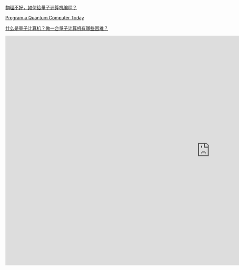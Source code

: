 [物理不好，如何给量子计算机编程？](https://www.infoq.cn/article/YAqELOmDDGs1qeHOEd5f)

[Program a Quantum Computer Today](https://medium.com/better-programming/program-a-quantum-computer-today-a62de23268f0)



[什么是量子计算机？做一台量子计算机有哪些困难？](https://www.youtube.com/watch?v=OJEoWNZKcfs&ab_channel=%E5%A6%88%E5%92%AA%E8%AF%B4MommyTalk)

<iframe width="1280" height="720" src="https://www.youtube.com/embed/OJEoWNZKcfs" frameborder="0" allow="accelerometer; autoplay; clipboard-write; encrypted-media; gyroscope; picture-in-picture" allowfullscreen></iframe>

 

